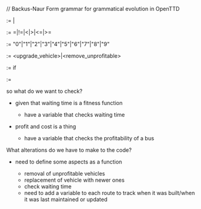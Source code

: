 // Backus-Naur Form grammar for grammatical evolution in OpenTTD

<rule>:= <money>|<bus>

<equals>:= =|!=|<|>|<=|>=

<digits>:= "0"|"1"|"2"|"3"|"4"|"5"|"6"|"7"|"8"|"9"



<maintain>:= <upgrade_vehicle>|<remove_unprofitable>

<build>:= if 

<money>:= 


so what do we want to check?

- given that waiting time is a fitness function
	- have a variable that checks waiting time
	
- profit and cost is a thing
	- have a variable that checks the profitability of a bus


What alterations do we have to make to the code?

- need to define some aspects as a function

	- removal of unprofitable vehicles
	- replacement of vehicle with newer ones
	- check waiting time
	- need to add a variable to each route to track when it was built/when it was last maintained or updated
